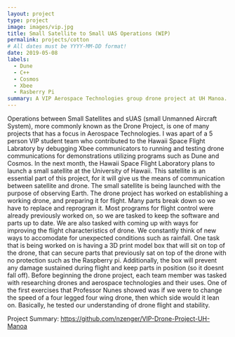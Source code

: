 ```yaml
---
layout: project
type: project
image: images/vip.jpg
title: Small Satellite to Small UAS Operations (WIP)
permalink: projects/cotton
# All dates must be YYYY-MM-DD format!
date: 2019-05-08
labels:
  - Dune
  - C++
  - Cosmos
  - Xbee
  - Rasberry Pi
summary: A VIP Aerospace Technologies group drone project at UH Manoa.
---
```


Operations between Small Satellites and sUAS (small Unmanned Aircraft System), more commonly known as the Drone Project, is one of many projects that has a focus in Aerospace Technologies. I was apart of a 5 person VIP student team who contributed to the Hawaii Space Flight Labratory by debugging Xbee communicators to running and testing drone communications for demonstrations utilizing programs such as Dune and Cosmos. 
	In the next month, the Hawaii Space Flight Laboratory plans to launch a small satellite at the University of Hawaii. This satellite is an essential part of this project, for it will give us the means of communication between satellite and drone. The small satellite is being launched with the purpose of observing Earth.
	The drone project has worked on establishing a working drone, and preparing it for flight. Many parts break down so we have to replace and reprogram it. Most programs for flight control were already previously worked on, so we are tasked to keep the software and parts up to date. We are also tasked with coming up with ways for improving the flight characteristics of drone. We constantly think of new ways to accomodate for unexpected conditions such as rainfall. One task that is being worked on is having a 3D print model box that will sit on top of the drone, that can secure parts that previously sat on top of the drone with no protection such as the Raspberry pi. Additionally, the box will  prevent any damage sustained during flight and keep parts in position (so it doesnt fall off).
	 Before beginning the drone project, each team member was tasked with researching drones and aerospace technologies and their uses. One of the first exercises that Professor Nunes showed was if we were to change the speed of a four legged four wing drone, then which side would it lean on. Basically, he tested our understanding of drone flight and stability. 
	
Project Summary: https://github.com/nzenger/VIP-Drone-Project-UH-Manoa

